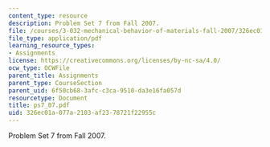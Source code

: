```yaml
---
content_type: resource
description: Problem Set 7 from Fall 2007.
file: /courses/3-032-mechanical-behavior-of-materials-fall-2007/326ec01a077a2103af2378721f22955c_ps7_07.pdf
file_type: application/pdf
learning_resource_types:
- Assignments
license: https://creativecommons.org/licenses/by-nc-sa/4.0/
ocw_type: OCWFile
parent_title: Assignments
parent_type: CourseSection
parent_uid: 6f50cb68-3afc-c3ca-9510-da3e16fa057d
resourcetype: Document
title: ps7_07.pdf
uid: 326ec01a-077a-2103-af23-78721f22955c
---
```

Problem Set 7 from Fall 2007.